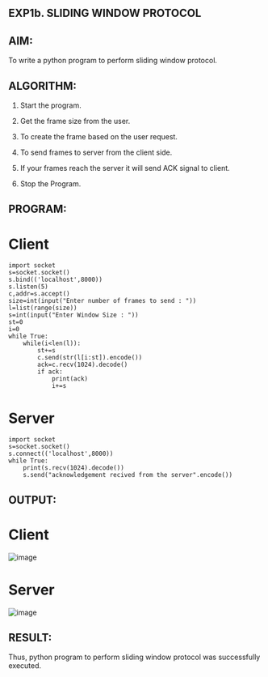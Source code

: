 ## EXP1b. SLIDING WINDOW PROTOCOL

## AIM:
To write a python program to perform sliding window protocol.

## ALGORITHM:
1. Start the program.
   
2. Get the frame size from the user.
   
3. To create the frame based on the user request.
   
4. To send frames to server from the client side.
   
5. If your frames reach the server it will send ACK signal to client.
   
6. Stop the Program.
   
## PROGRAM:
# Client
~~~
import socket
s=socket.socket()
s.bind(('localhost',8000))
s.listen(5)
c,addr=s.accept()
size=int(input("Enter number of frames to send : "))
l=list(range(size))
s=int(input("Enter Window Size : "))
st=0
i=0
while True:
    while(i<len(l)):
        st+=s
        c.send(str(l[i:st]).encode())
        ack=c.recv(1024).decode()
        if ack:
            print(ack)
            i+=s
~~~

# Server
~~~
import socket
s=socket.socket()
s.connect(('localhost',8000))
while True:
    print(s.recv(1024).decode())
    s.send("acknowledgement recived from the server".encode())
~~~

## OUTPUT:
# Client
![image](https://github.com/NaliniG007/2b_SLIDING_WINDOW_PROTOCOL/assets/139334830/40c38d61-70e7-44e9-a8a2-8c38e2c48d8f)

# Server
![image](https://github.com/NaliniG007/2b_SLIDING_WINDOW_PROTOCOL/assets/139334830/6155a5c1-1e64-4494-90a9-4e6ffd6e539e)

## RESULT:
Thus, python program to perform sliding window protocol was successfully executed.
